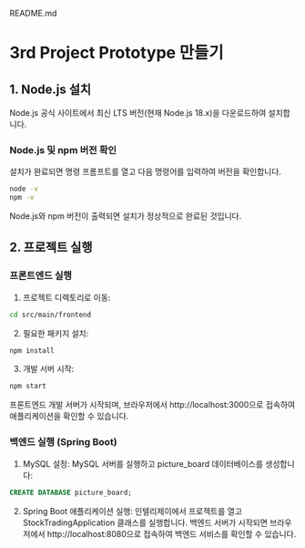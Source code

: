 README.md
# 3rd Project Prototype 만들기
## 1. Node.js 설치
Node.js 공식 사이트에서 최신 LTS 버전(현재 Node.js 18.x)을 다운로드하여 설치합니다.
### Node.js 및 npm 버전 확인
설치가 완료되면 명령 프롬프트를 열고 다음 명령어를 입력하여 버전을 확인합니다.
```sh
node -v
npm -v
```
Node.js와 npm 버전이 출력되면 설치가 정상적으로 완료된 것입니다.
## 2. 프로젝트 실행
### 프론트엔드 실행
1. 프로젝트 디렉토리로 이동:
```sh
cd src/main/frontend
```
2. 필요한 패키지 설치:
```sh
npm install
```
3. 개발 서버 시작:
```sh
npm start
```
프론트엔드 개발 서버가 시작되며, 브라우저에서 http://localhost:3000으로 접속하여 애플리케이션을 확인할 수 있습니다.
### 백엔드 실행 (Spring Boot)
1. MySQL 설정:
MySQL 서버를 실행하고 picture_board 데이터베이스를 생성합니다:
```sql
CREATE DATABASE picture_board;
```

2. Spring Boot 애플리케이션 실행:
인텔리제이에서 프로젝트를 열고 StockTradingApplication 클래스를 실행합니다. 백엔드 서버가 시작되면 브라우저에서 http://localhost:8080으로 접속하여 백엔드 서비스를 확인할 수 있습니다.
